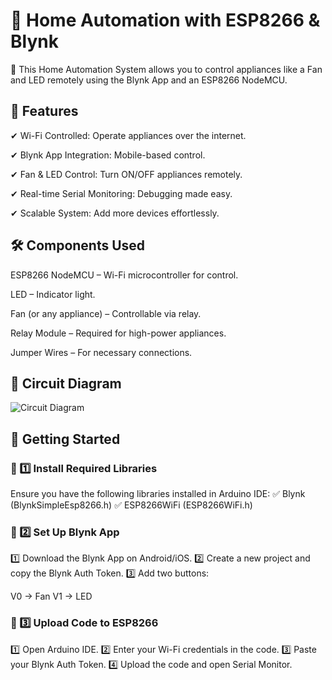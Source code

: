 # 🏡 Home Automation with ESP8266 & Blynk

🚀 This Home Automation System allows you to control appliances like a Fan and LED remotely using the Blynk App and an ESP8266 NodeMCU.

## 📌 Features

✔ Wi-Fi Controlled: Operate appliances over the internet.

✔ Blynk App Integration: Mobile-based control.

✔ Fan & LED Control: Turn ON/OFF appliances remotely.

✔ Real-time Serial Monitoring: Debugging made easy.

✔ Scalable System: Add more devices effortlessly.

## 🛠️ Components Used

ESP8266 NodeMCU – Wi-Fi microcontroller for control.

LED – Indicator light.

Fan (or any appliance) – Controllable via relay.

Relay Module – Required for high-power appliances.

Jumper Wires – For necessary connections.

## 📡 Circuit Diagram



![Circuit Diagram](circuit-diagram.png)


## 🚀 Getting Started
### 🔹 1️⃣ Install Required Libraries
Ensure you have the following libraries installed in Arduino IDE:
✅ Blynk (BlynkSimpleEsp8266.h)
✅ ESP8266WiFi (ESP8266WiFi.h)

### 🔹 2️⃣ Set Up Blynk App
1️⃣ Download the Blynk App on Android/iOS.
2️⃣ Create a new project and copy the Blynk Auth Token.
3️⃣ Add two buttons:

V0 → Fan
V1 → LED
### 🔹 3️⃣ Upload Code to ESP8266
1️⃣ Open Arduino IDE.
2️⃣ Enter your Wi-Fi credentials in the code.
3️⃣ Paste your Blynk Auth Token.
4️⃣ Upload the code and open Serial Monitor.
